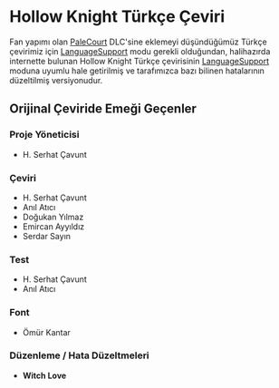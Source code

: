 # Hollow Knight Türkçe Çeviri

Fan yapımı olan [PaleCourt](https://github.com/PaleCourt/PaleCourt) DLC'sine eklemeyi düşündüğümüz Türkçe çevirimiz için [LanguageSupport](https://github.com/SFGrenade/LanguageSupport) modu gerekli olduğundan, halihazırda internette bulunan Hollow Knight Türkçe çevirisinin [LanguageSupport](https://github.com/SFGrenade/LanguageSupport) moduna uyumlu hale getirilmiş ve tarafımızca bazı bilinen hatalarının düzeltilmiş versiyonudur.

## Orijinal Çeviride Emeği Geçenler
###  Proje Yöneticisi
- H. Serhat Çavunt

### Çeviri
- H. Serhat Çavunt
- Anıl Atıcı
- Doğukan Yılmaz
- Emircan Ayyıldız
- Serdar Sayın

### Test
- H. Serhat Çavunt
- Anıl Atıcı

### Font
- Ömür Kantar

### Düzenleme / Hata Düzeltmeleri
- **Witch Love**